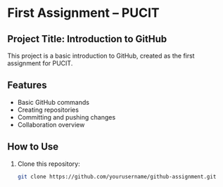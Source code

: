 # First Assignment – PUCIT

## Project Title: Introduction to GitHub

This project is a basic introduction to GitHub, created as the first assignment for PUCIT.

## Features

- Basic GitHub commands
- Creating repositories
- Committing and pushing changes
- Collaboration overview

## How to Use

1. Clone this repository:
   ```bash
   git clone https://github.com/yourusername/github-assignment.git 
